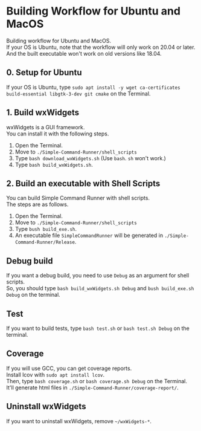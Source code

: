 # Building Workflow for Ubuntu and MacOS

Building workflow for Ubuntu and MacOS.  
If your OS is Ubuntu, note that the workflow will only work on 20.04 or later.  
And the built executable won't work on old versions like 18.04.

## 0. Setup for Ubuntu

If your OS is Ubuntu, type `sudo apt install -y wget ca-certificates build-essential libgtk-3-dev git cmake` on the Terminal.

## 1. Build wxWidgets

wxWidgets is a GUI framework.  
You can install it with the following steps.

1.  Open the Terminal.
2.  Move to `./Simple-Command-Runner/shell_scripts`
3.  Type `bash download_wxWidgets.sh` (Use `bash`. `sh` won't work.)
4.  Type `bash build_wxWidgets.sh`.

## 2. Build an executable with Shell Scripts

You can build Simple Command Runner with shell scripts.  
The steps are as follows.

1.  Open the Terminal.
2.  Move to `./Simple-Command-Runner/shell_scripts`
3.  Type `bush build_exe.sh`.
4.  An executable file `SimpleCommandRunner` will be generated in `./Simple-Command-Runner/Release`.

## Debug build

If you want a debug build, you need to use `Debug` as an argument for shell scripts.  
So, you should type `bash build_wxWidgets.sh Debug` and `bush build_exe.sh Debug` on the terminal.  

## Test

If you want to build tests, type `bash test.sh` or `bash test.sh Debug` on the terminal.

## Coverage

If you will use GCC, you can get coverage reports.  
Install lcov with `sudo apt install lcov`.  
Then, type `bash coverage.sh` or `bash coverage.sh Debug` on the Terminal.  
It'll generate html files in `./Simple-Command-Runner/coverage-report/`.

## Uninstall wxWidgets

If you want to uninstall wxWidgets, remove `~/wxWidgets-*`.
